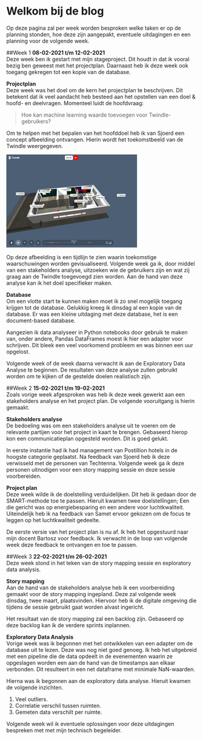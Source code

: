 # Welkom bij de blog 
Op deze pagina zal per week worden besproken welke taken er op de planning stonden, hoe deze zijn aangepakt, eventuele uitdagingen en een planning voor de volgende week.

##Week 1
**08-02-2021 t/m 12-02-2021** <br>
Deze week ben ik gestart met mijn stageproject. Dit houdt in dat ik vooral bezig ben geweest met het projectplan.  Daarnaast heb ik deze week ook toegang gekregen tot een kopie van de database.

**Projectplan**<br>
Deze week was het doel om de kern het projectplan te beschrijven. Dit betekent dat ik veel aandacht heb besteed aan het opstellen van een doel & hoofd- en deelvragen. Momenteel luidt de hoofdvraag:

> Hoe kan machine learning waarde toevoegen voor Twindle-gebruikers?

Om te helpen met het bepalen van het hoofddoel heb ik van Sjoerd een concept afbeelding ontvangen. Hierin wordt het toekomstbeeld van de Twindle weergegeven. 

![twindle-timeline](images/twindle-timeline.png)

Op deze afbeelding is een tijdlijn te zien waarin toekomstige waarschuwingen worden gevisualiseerd. Volgende week ga ik, door middel van een stakeholders analyse, uitzoeken wie de gebruikers zijn en wat zij graag aan de Twindle toegevoegd zien worden. Aan de hand van deze analyse kan ik het doel specifieker maken.

**Database** <br>
Om een vlotte start te kunnen maken moet ik zo snel mogelijk toegang krijgen tot de database. Gelukkig kreeg ik dinsdag al een kopie van de database. Er was een kleine uitdaging met deze database, het is een document-based database. 

Aangezien ik data analyseer in Python notebooks door gebruik te maken van, onder andere, Pandas DataFrames moest ik hier een adapter voor schrijven. Dit bleek een veel voorkomend probleem en was binnen een uur opgelost. 

Volgende week of de week daarna verwacht ik aan de Exploratory Data Analyse te beginnen. De resultaten van deze analyse zullen gebruikt worden om te kijken of de gestelde doelen realistisch zijn.

##Week 2
**15-02-2021 t/m 19-02-2021** <br>
Zoals vorige week afgesproken was heb ik deze week gewerkt aan een stakeholders analyse en het project plan. De volgende vooruitgang is hierin gemaakt.

**Stakeholders analyse** <br>
De bedoeling was om een stakeholders analyse uit te voeren om de relevante partijen voor het project in kaart te brengen. Gebaseerd hierop kon een communicatieplan opgesteld worden. Dit is goed gelukt. 

In eerste instantie had ik had management van Postillion hotels in de hoogste categorie geplaatst. Na feedback van Sjoerd heb ik deze verwisseld met de personen van Techtenna. Volgende week ga ik deze personen uitnodigen voor een story mapping sessie en deze sessie voorbereiden.

**Project plan** <br>
Deze week wilde ik de doelstelling verduidelijken. Dit heb ik gedaan door de SMART-methode toe te passen. Hieruit kwamen twee doelstellingen; Een die gericht was op energiebesparing en een andere voor luchtkwaliteit. Uiteindelijk heb ik na feedback van Samet ervoor gekozen om de focus te leggen op het luchtkwaliteit gedeelte.

De eerste versie van het project plan is nu af. Ik heb het opgestuurd naar mijn docent Bartosz voor feedback. Ik verwacht in de loop van volgende week deze feedback te ontvangen en toe te passen.

##Week 3 
**22-02-2021 t/m 26-02-2021**<br>
Deze week stond in het teken van de story mapping sessie en exploratory data analysis. 

**Story mapping** <br>
Aan de hand van de stakeholders analyse heb ik een voorbereiding gemaakt voor de story mapping ingepland. Deze zal volgende week dinsdag, twee maart, plaatsvinden. Hiervoor heb ik de digitale omgeving die tijdens de sessie gebruikt gaat worden alvast ingericht.

Het resultaat van de story mapping zal een backlog zijn. Gebaseerd op deze backlog kan ik de verdere sprints inplannen.

**Exploratory Data Analysis** <br>
Vorige week was ik begonnen met het ontwikkelen van een adapter om de database uit te lezen. Deze was nog niet goed genoeg. Ik heb het uitgebreid met een pipeline die de data opdeelt in de evenementen waarin ze opgeslagen worden een aan de hand van de timestamps aan elkaar verbonden. Dit resulteert in een net dataframe met minimale NaN-waarden.

Hierna was ik begonnen aan de exploratory data analyse. Hieruit kwamen de volgende inzichten.

1. Veel outliers.
2. Correlatie verschil tussen ruimten.
3. Gemeten data verschilt per ruimte.

Volgende week wil ik eventuele oplossingen voor deze uitdagingen bespreken met met mijn technisch begeleider. 




